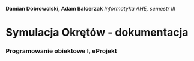 **Damian Dobrowolski, Adam Balcerzak**
*Informatyka AHE, semestr III*
# Symulacja Okrętów - dokumentacja
### Programowanie obiektowe I, eProjekt

